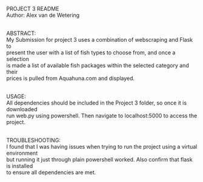 PROJECT 3 README<br>
Author: Alex van de Wetering<br><br>

ABSTRACT:<br>
My Submission for project 3 uses a combination of webscraping and Flask to<br>
present the user with a list of fish types to choose from, and once a selection<br>
is made a list of available fish packages within the selected category and their<br>
prices is pulled from Aquahuna.com and displayed.<br><br>

USAGE:<br>
All dependencies should be included in the Project 3 folder, so once it is downloaded<br>
run web.py using powershell. Then navigate to localhost:5000 to access the project. <br><br>

TROUBLESHOOTING:<br>
I found that I was having issues when trying to run the project using a virtual environment<br>
but running it just through plain powershell worked. Also confirm that flask is installed<br>
to ensure all dependencies are met.